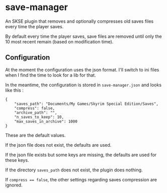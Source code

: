 # save-manager

An SKSE plugin that removes and optionally compresses old saves files every time the player saves.

By default every time the player saves, save files are removed until only the 10 most recent remain (based on modification time).

## Configuration

At the moment the configuration uses the json format. I'll switch to ini files when I find the time to look for a lib for that.

In the meantime, the configuration is stored in `save-manager.json` and looks like this :

    {
        "saves_path": "Documents/My Games/Skyrim Special Edition/Saves",
        "compress": false,
        "archive_path": "",
        "n_saves_to_keep": 10,
        "max_saves_in_archive": 1000
    }

These are the default values.

If the json file does not exist, the defaults are used.

If the json file exists but some keys are missing, the defaults are used for these keys.

If the directory `saves_path` does not exist, the plugin does nothing.

If `compress == false`, the other settings regarding saves compression are ignored.
